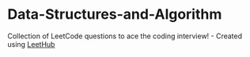 # Data-Structures-and-Algorithm
Collection of LeetCode questions to ace the coding interview! - Created using [LeetHub](https://github.com/QasimWani/LeetHub)
